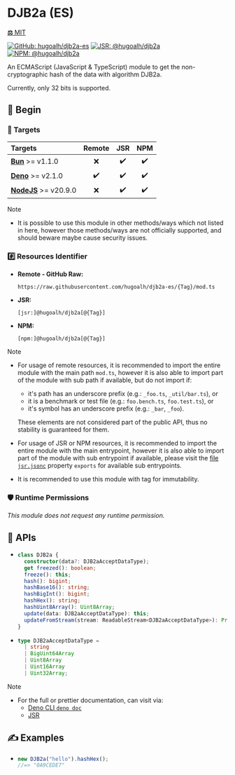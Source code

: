 # DJB2a (ES)

[**⚖️** MIT](./LICENSE.md)

[![GitHub: hugoalh/djb2a-es](https://img.shields.io/github/v/release/hugoalh/djb2a-es?label=hugoalh/djb2a-es&labelColor=181717&logo=github&logoColor=ffffff&sort=semver&style=flat "GitHub: hugoalh/djb2a-es")](https://github.com/hugoalh/djb2a-es)
[![JSR: @hugoalh/djb2a](https://img.shields.io/jsr/v/@hugoalh/djb2a?label=@hugoalh/djb2a&labelColor=F7DF1E&logo=jsr&logoColor=000000&style=flat "JSR: @hugoalh/djb2a")](https://jsr.io/@hugoalh/djb2a)
[![NPM: @hugoalh/djb2a](https://img.shields.io/npm/v/@hugoalh/djb2a?label=@hugoalh/djb2a&labelColor=CB3837&logo=npm&logoColor=ffffff&style=flat "NPM: @hugoalh/djb2a")](https://www.npmjs.com/package/@hugoalh/djb2a)

An ECMAScript (JavaScript & TypeScript) module to get the non-cryptographic hash of the data with algorithm DJB2a.

Currently, only 32 bits is supported.

## 🔰 Begin

### 🎯 Targets

| **Targets** | **Remote** | **JSR** | **NPM** |
|:--|:-:|:-:|:-:|
| **[Bun](https://bun.sh/)** >= v1.1.0 | ❌ | ✔️ | ✔️ |
| **[Deno](https://deno.land/)** >= v2.1.0 | ✔️ | ✔️ | ✔️ |
| **[NodeJS](https://nodejs.org/)** >= v20.9.0 | ❌ | ✔️ | ✔️ |

> [!NOTE]
> - It is possible to use this module in other methods/ways which not listed in here, however those methods/ways are not officially supported, and should beware maybe cause security issues.

### #️⃣ Resources Identifier

- **Remote - GitHub Raw:**
  ```
  https://raw.githubusercontent.com/hugoalh/djb2a-es/{Tag}/mod.ts
  ```
- **JSR:**
  ```
  [jsr:]@hugoalh/djb2a[@{Tag}]
  ```
- **NPM:**
  ```
  [npm:]@hugoalh/djb2a[@{Tag}]
  ```

> [!NOTE]
> - For usage of remote resources, it is recommended to import the entire module with the main path `mod.ts`, however it is also able to import part of the module with sub path if available, but do not import if:
>
>   - it's path has an underscore prefix (e.g.: `_foo.ts`, `_util/bar.ts`), or
>   - it is a benchmark or test file (e.g.: `foo.bench.ts`, `foo.test.ts`), or
>   - it's symbol has an underscore prefix (e.g.: `_bar`, `_foo`).
>
>   These elements are not considered part of the public API, thus no stability is guaranteed for them.
> - For usage of JSR or NPM resources, it is recommended to import the entire module with the main entrypoint, however it is also able to import part of the module with sub entrypoint if available, please visit the [file `jsr.jsonc`](./jsr.jsonc) property `exports` for available sub entrypoints.
> - It is recommended to use this module with tag for immutability.

### 🛡️ Runtime Permissions

*This module does not request any runtime permission.*

## 🧩 APIs

- ```ts
  class DJB2a {
    constructor(data?: DJB2aAcceptDataType);
    get freezed(): boolean;
    freeze(): this;
    hash(): bigint;
    hashBase16(): string;
    hashBigInt(): bigint;
    hashHex(): string;
    hashUint8Array(): Uint8Array;
    update(data: DJB2aAcceptDataType): this;
    updateFromStream(stream: ReadableStream<DJB2aAcceptDataType>): Promise<this>;
  }
  ```
- ```ts
  type DJB2aAcceptDataType =
    | string
    | BigUint64Array
    | Uint8Array
    | Uint16Array
    | Uint32Array;
  ```

> [!NOTE]
> - For the full or prettier documentation, can visit via:
>   - [Deno CLI `deno doc`](https://docs.deno.com/runtime/reference/cli/documentation_generator/)
>   - [JSR](https://jsr.io/@hugoalh/djb2a)

## ✍️ Examples

- ```ts
  new DJB2a("hello").hashHex();
  //=> "0A9CEDE7"
  ```
